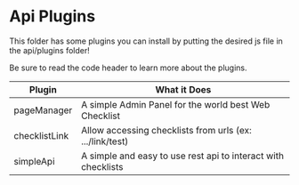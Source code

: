 # Api Plugins

This folder has some plugins you can install by putting the desired js file in the api/plugins folder!

Be sure to read the code header to learn more about the plugins.

|Plugin|What it Does|
|-------|-----------|
|pageManager|A simple Admin Panel for the world best Web Checklist|
|checklistLink|Allow accessing checklists from urls (ex: .../link/test)|
|simpleApi|A simple and easy to use rest api to interact with checklists|